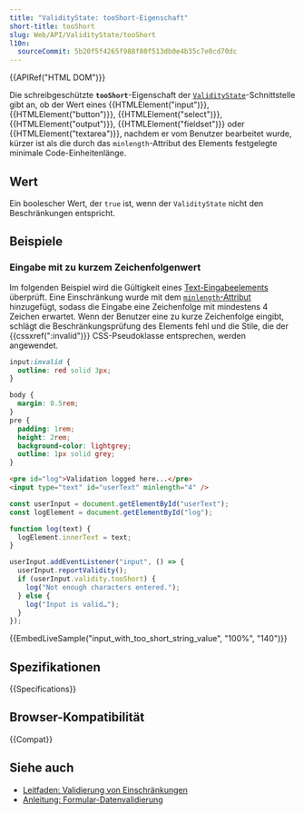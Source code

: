 ```yaml
---
title: "ValidityState: tooShort-Eigenschaft"
short-title: tooShort
slug: Web/API/ValidityState/tooShort
l10n:
  sourceCommit: 5b20f5f4265f988f80f513db0e4b35c7e0cd70dc
---
```


{{APIRef("HTML DOM")}}

Die schreibgeschützte **`tooShort`**-Eigenschaft der [`ValidityState`](/de/docs/Web/API/ValidityState)-Schnittstelle gibt an, ob der Wert eines {{HTMLElement("input")}}, {{HTMLElement("button")}}, {{HTMLElement("select")}}, {{HTMLElement("output")}}, {{HTMLElement("fieldset")}} oder {{HTMLElement("textarea")}}, nachdem er vom Benutzer bearbeitet wurde, kürzer ist als die durch das `minlength`-Attribut des Elements festgelegte minimale Code-Einheitenlänge.

## Wert

Ein boolescher Wert, der `true` ist, wenn der `ValidityState` nicht den Beschränkungen entspricht.

## Beispiele

### Eingabe mit zu kurzem Zeichenfolgenwert

Im folgenden Beispiel wird die Gültigkeit eines [Text-Eingabeelements](/de/docs/Web/HTML/Element/input/text) überprüft.
Eine Einschränkung wurde mit dem [`minlength`-Attribut](/de/docs/Web/HTML/Element/input/text#minlength) hinzugefügt, sodass die Eingabe eine Zeichenfolge mit mindestens 4 Zeichen erwartet.
Wenn der Benutzer eine zu kurze Zeichenfolge eingibt, schlägt die Beschränkungsprüfung des Elements fehl und die Stile, die der {{cssxref(":invalid")}} CSS-Pseudoklasse entsprechen, werden angewendet.

```css
input:invalid {
  outline: red solid 3px;
}
```

```css hidden
body {
  margin: 0.5rem;
}
pre {
  padding: 1rem;
  height: 2rem;
  background-color: lightgrey;
  outline: 1px solid grey;
}
```

```html
<pre id="log">Validation logged here...</pre>
<input type="text" id="userText" minlength="4" />
```

```js
const userInput = document.getElementById("userText");
const logElement = document.getElementById("log");

function log(text) {
  logElement.innerText = text;
}

userInput.addEventListener("input", () => {
  userInput.reportValidity();
  if (userInput.validity.tooShort) {
    log("Not enough characters entered.");
  } else {
    log("Input is valid…");
  }
});
```

{{EmbedLiveSample("input_with_too_short_string_value", "100%", "140")}}

## Spezifikationen

{{Specifications}}

## Browser-Kompatibilität

{{Compat}}

## Siehe auch

- [Leitfaden: Validierung von Einschränkungen](/de/docs/Web/HTML/Constraint_validation)
- [Anleitung: Formular-Datenvalidierung](/de/docs/Learn_web_development/Extensions/Forms/Form_validation)
